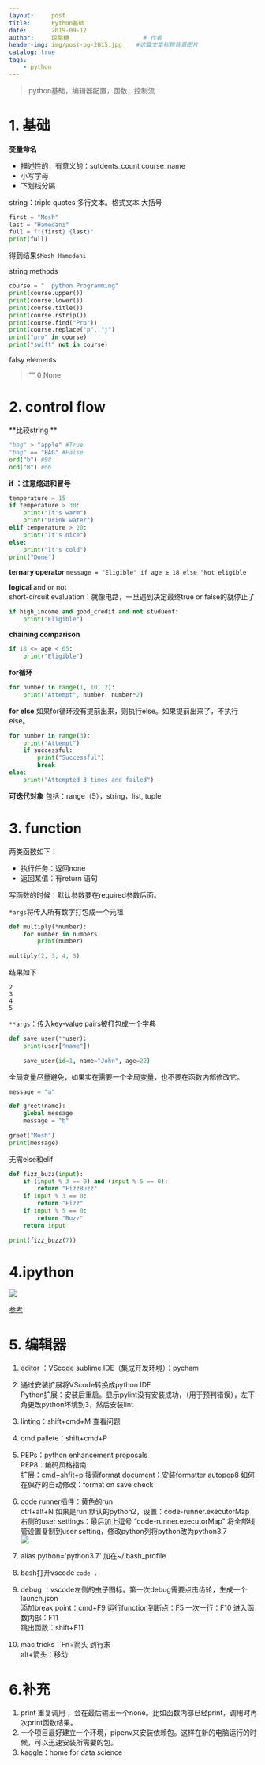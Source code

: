 ```yaml
---
layout:     post   				   
title:      Python基础 		
date:       2019-09-12			
author:     琼脂糖						# 作者
header-img: img/post-bg-2015.jpg 	#这篇文章标题背景图片
catalog: true 						
tags:							
    - python
---
```

>python基础，编辑器配置，函数，控制流

# 1. 基础
**变量命名**    
- 描述性的，有意义的：sutdents_count course_name
- 小写字母
- 下划线分隔
    
string：triple quotes 多行文本。格式文本  大括号
```python
first = "Mosh"
last = "Hamedani"
full = f"{first} {last}"
print(full)
```
得到结果`$Mosh Hamedani`

string methods
```python
course = "  python Programming"
print(course.upper())
print(course.lower())
print(course.title())
print(course.rstrip())
print(course.find("Pro"))
print(course.replace("p", "j")
print("pro" in course)
print("swift" not in course)
```

falsy elements  
>""
>0
>None

# 2. control flow
**比较string ** 
```python
"bag" > "apple" #True
"bag" == "BAG" #False
ord("b") #98
ord("B") #66
```

**if ：注意缩进和冒号** 
```python
temperature = 15
if temperature > 30:
    print("It's warm")
    print("Drink water")
elif temperature > 20:
    print("It's nice")
else:
    print("It's cold")
print("Done")
```

**ternary operator** 
`message = "Eligible" if age ≥ 18 else "Not eligible`

**logical** 
and or not  
short-circuit evaluation：就像电路，一旦遇到决定最终true or false的就停止了  

```python
if high_income and good_credit and not studuent:
    print("Eligible")
```

**chaining comparison** 
```python
if 18 <= age < 65:
    print("Eligible")
```

**for循环**  
```python
for number in range(1, 10, 2):
    print("Attempt", number, number*2)
```
 
**for else**
如果for循环没有提前出来，则执行else。如果提前出来了，不执行else。
```python
for number in range(3):
    print("Attempt")
    if successful:
        print("Successful")
        break
else:
    print("Attempted 3 times and failed")
```

**可迭代对象**
包括：range（5），string，list, tuple

# 3. function
两类函数如下：
- 执行任务：返回none
- 返回某值：有return 语句

写函数的时候：默认参数要在required参数后面。

`*args`将传入所有数字打包成一个元祖  

```python
def multiply(*number):
    for number in numbers:
        print(number)
        
multiply(2, 3, 4, 5)
```
结果如下
```
2
3
4
5
```

`**args`：传入key-value pairs被打包成一个字典  

```python
def save_user(**user):
    print(user["name"])
    
    save_user(id=1, name="John", age=22)
```

全局变量尽量避免，如果实在需要一个全局变量，也不要在函数内部修改它。  

```python
message = "a"

def greet(name):
    global message
    message = "b"
    
greet("Mosh")
print(message)
```

无需else和elif

```python
def fizz_buzz(input):
    if (input % 3 == 0) and (input % 5 == 0):
        return "FizzBuzz"
    if input % 3 == 0:
        return "Fizz"
    if input % 5 == 0:
        return "Buzz"
    return input
    
print(fizz_buzz(7))
```
# 4.ipython
![](media/15705165218158.jpg)

[参考](https://zhuanlan.zhihu.com/p/42468945)
# 5. 编辑器
1. editor ：VScode sublime 
IDE（集成开发环境）：pycham
2. 通过安装扩展将VScode转换成python IDE  
Python扩展：安装后重启。显示pylint没有安装成功，（用于预判错误），左下角更改python坏境到3，然后安装lint
3. linting：shift+cmd+M 查看问题
4. cmd pallete：shift+cmd+P
5. PEPs：python enhancement proposals  
PEP8：编码风格指南  
扩展：cmd+shfit+p 搜索format document；安装formatter autopep8
如何在保存的自动修改：format on save check
6. code runner插件：黄色的run  
ctrl+alt+N
如果是run 默认的python2，设置：code-runner.executorMap  
右侧的user settings：最后加上逗号 “code-runner.executorMap" 将全部线管设置复制到user setting，修改python列将python改为python3.7  
![](media/15705165336872.jpg)


1. alias python='python3.7' 加在~/.bash_profile
2. bash打开vscode `code . `

6. debug ：vscode左侧的虫子图标。第一次debug需要点击齿轮，生成一个launch.json  
添加break point：cmd+F9
运行function到断点：F5
一次一行：F10
进入函数内部：F11  
跳出函数：shift+F11

7. mac tricks：Fn+箭头 到行末  
alt+箭头：移动


# 6.补充
1. print 重复调用 ，会在最后输出一个none。比如函数内部已经print，调用时再次print函数结果。
2. 一个项目最好建立一个环境，pipenv来安装依赖包。这样在新的电脑运行的时候，可以迅速安装所需要的包。
3. kaggle：home for data science


